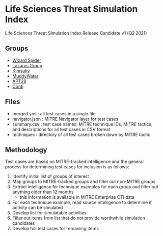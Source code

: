 # Life Sciences Threat Simulation Index

Life Sciences Threat Simulation Index Release Candidate v1 (Q2 2021)

## Groups

- [Wizard Spider](https://attack.mitre.org/groups/G0102/)
- [Lazarus Group](https://attack.mitre.org/groups/G0032/)
- [Kimsuky](https://attack.mitre.org/groups/G0094/)
- [MuddyWater](https://attack.mitre.org/groups/G0069/)
- [APT29](https://attack.mitre.org/groups/G0016/)
- [Conti](https://attack.mitre.org/software/S0575/)

## Files

- merged.yml : all test cases in a single file
- navigator.json : MITRE Navigator layer for test cases
- summary.csv : test case names, MITRE technique IDs, MITRE tactics, and descriptions for all test cases in CSV format
- techniques : directory of all test cases broken down by MITRE tactic

## Methodology

Test cases are based on MITRE-tracked intelligence and the general process for determining test cases for inclusion is as follows:

1. Identify initial list of groups of interest
2. Map groups to MITRE-tracked groups and filter out non-MITRE groups
3. Extract intelligence for technique examples for each group and filter out anything older than 12 months 
    - this information is available in MITRE Enterprise CTI data
4. For each technique example, read source intelligence to determine if activity can be simulated
5. Develop list for simulatable activities
6. Filter out items from list that do not provide worthwhile simulation candidates
7. Develop full test cases for remaining items


